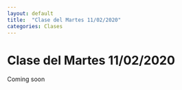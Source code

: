 ```yaml
---
layout: default
title:  "Clase del Martes 11/02/2020"
categories: Clases
---
```


# Clase del Martes 11/02/2020

Coming soon
